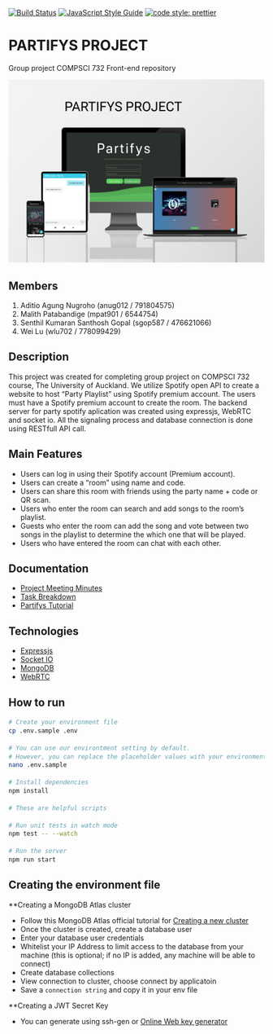 [![Build Status](https://travis-ci.com/aditioan/partifys-backend.svg?branch=master)](https://travis-ci.com/aditioan/partifys-backend.svg?branch=master) [![JavaScript Style Guide](https://img.shields.io/badge/code_style-standard-brightgreen.svg)](https://standardjs.com) [![code style: prettier](https://img.shields.io/badge/code_style-prettier-ff69b4.svg?style=flat-square)](https://github.com/prettier/prettier)

# PARTIFYS PROJECT
Group project COMPSCI 732 Front-end repository

![screenshot](./public/group_project.png)

## Members
1. Aditio Agung Nugroho (anug012 / 791804575)
2. Malith Patabandige (mpat901 / 6544754)
3. Senthil Kumaran Santhosh Gopal (sgop587 / 476621066)
4. Wei Lu (wlu702 / 778099429)

## Description
This project was created for completing group project on COMPSCI 732 course, The University of Auckland. We utilize Spotify open API to create a website to host “Party Playlist” using Spotify premium account. The users must have a Spotify premium account to create the room. The backend server for party spotify aplication was created using expressjs, WebRTC and socket io. All the signaling process and database connection is done using RESTfull API call.


## Main Features
- Users can log in using their Spotify account (Premium account). 
- Users can create a “room” using name and code. 
- Users can share this room with friends using the party name + code or QR scan. 
- Users who enter the room can search and add songs to the room’s playlist. 
- Guests who enter the room can add the song and vote between two songs in the playlist to determine the which one that will be played. 
- Users who have entered the room can chat with each other.

## Documentation
- [Project Meeting Minutes](https://share.nuclino.com/p/Partifys-Meeting-Minutes-Bronze-Bear-PDraCqJpRPWNCj8_Sdny3z)
- [Task Breakdown](https://share.nuclino.com/p/Task-Breakdown-Bronze-Bear-4ooamYE02NkzOKrF760y5d)
- [Partifys Tutorial](https://share.nuclino.com/p/Partifys-Tutorial-Bronze-Bear-T3vQlNFx-vqwT7_pyoEoao)


## Technologies
- [Expressjs](https://expressjs.com/)
- [Socket IO](https://socket.io/)
- [MongoDB](https://www.mongodb.com/)
- [WebRTC](https://webrtc.org/)

## How to run
```sh
# Create your environment file
cp .env.sample .env

# You can use our environtment setting by default. 
# However, you can replace the placeholder values with your environment values (see next section)
nano .env.sample

# Install dependencies
npm install

# These are helpful scripts

# Run unit tests in watch mode
npm test -- --watch

# Run the server
npm run start
```

## Creating the environment file

**Creating a MongoDB Atlas cluster

- Follow this MongoDB Atlas official tutorial for [Creating a new cluster](https://docs.atlas.mongodb.com/tutorial/create-new-cluster/)
- Once the cluster is created, create a database user
- Enter your database user credentials
- Whitelist your IP Address to limit access to the database from your machine (this is optional; if no IP is added, any machine will be able to connect)
- Create database collections
- View connection to cluster, choose connect by applicatoin
- Save a `connection string` and copy it in your env file

**Creating a JWT Secret Key
- You can generate using ssh-gen or [Online Web key generator](https://mkjwk.org/)